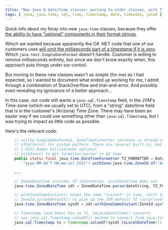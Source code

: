 ```yaml
---
title: "New Java 8 date/time classes: parsing to older classes, with Time Zone"
tags: [	java, java.time, sql, time, timestamp, date, timezone, java8 ]
---
```

Quick info about my foray into new `java.time` classes, because they offer [the ability to have "optional" components in their format strings](https://stackoverflow.com/a/26132715/796761).

Which we wanted because apparently the C# .NET code that one of our customers uses [will omit the milliseconds part of a timestamp if it is zero](https://stackoverflow.com/questions/18193281/force-json-net-to-include-milliseconds-when-serializing-datetime-even-if-ms-com). Which `java.text.SimpleDateFormat` doesn't handle. Customer is willing to remove milliseconds entirely, but since we don't know exactly when, this approach puts things under our control.

But moving to these new classes wasn't as simple (for me) as I had expected, so I wanted to document what ended up working for me, I admit through a combination of StackOverflow and trial-and-error. And possibly even revealing my ignorance of a better approach...

In this case, our code still wants a `java.sql.Timestamp` field, in the JVM's Time-zone (which we usually set to UTC), from a "string" date/time field that is in the customer's (Arizona) Time Zone. There may have been an easier way if we could use something other than `java.sql.Timestamp`, but I was trying to impact as little code as possible.

Here's the relevant code:
```java
    // unlike SimpleDateFormat, DateTimeFormatter instance is thread-safe, so can share one</span>  
    // ofPattern() for custom pattern. There are several built-in, but not what we needed  
    // [.SSS] makes milliseconds optional  
    // withZone() to get formatter/parser in AZ time  
    public static final java.time.DateTimeFormatter TZ_FORMATTER = DateTimeFormatter.ofPattern(
        "yyyy-MM-dd'T'HH:mm:ss[.SSS]").withZone(java.time.ZoneId.of("America/Phoenix"));

    ...  

    // ZonedDateTime includes TZ information. LocalDateTime does not
    java.time.ZonedDateTime zdt = ZonedDateTime.parse(dateString, TZ_FORMATTER);  

    // withZoneSameInstant() keeps the same "instant" in time, shift to another TZ</span>  
    // ZoneId.systemDefault() to pick up the JVM default TZ (surprised there wasn't a default method)  
    java.time.ZonedDateTime sysdt = zdt.withZoneSameInstant(ZoneId.systemDefault());  

    // Timestamp (and Date) has no TZ. toLocalDateTime() converts  
    // new java.sql.Timestamp.valueOf() method to convert from java.time.LocalDateTime  
    java.sql.Timestamp ts = Timestamp.valueOf(sysdt.toLocalDateTime());
```
